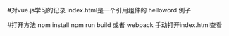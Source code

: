 #对vue.js学习的记录
index.html是一个引用组件的 helloword 例子

#打开方法
npm install
npm run build 或者 webpack
手动打开index.html查看
